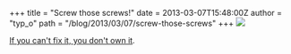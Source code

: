 +++
title = "Screw those screws!"
date = 2013-03-07T15:48:00Z
author = "typ_o"
path = "/blog/2013/03/07/screw-those-screws"
+++
[![](https://flipdot.org/blog/uploads/void_warranties.jpg)](https://cacher.dozuki.net/static/images/manifesto/ifixit_manifesto_1650x2550.jpg)

[If you can't fix it, you don't own
it](https://cacher.dozuki.net/static/images/manifesto/ifixit_manifesto_1650x2550.jpg).
